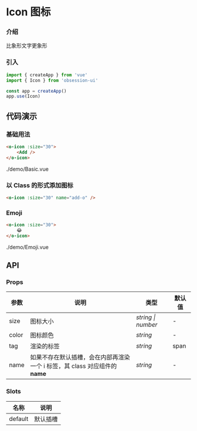 # Icon 图标

### 介绍

比象形文字更象形

### 引入

```js
import { createApp } from 'vue'
import { Icon } from 'obsession-ui'

const app = createApp()
app.use(Icon)
```

## 代码演示

### 基础用法

```html
<o-icon :size="30">
    <Add />
</o-icon>
```

<demo-code transform>./demo/Basic.vue</demo-code>

### 以 Class 的形式添加图标

```html
<o-icon :size="30" name="add-o" />
```

### Emoji

```html
<o-icon :size="30">
    😂
</o-icon>
```

<demo-code transform>./demo/Emoji.vue</demo-code>

## API

### Props

| 参数         | 说明                                                          | 类型                                                       | 默认值 |
| ------------ | ------------------------------------------------------------- | ---------------------------------------------------------- | ------ |
| size          | 图标大小                                                      | _string \| number_ | -      |
| color         | 图标颜色                                                        | _string_                                                   | -     |
| tag  | 渲染的标签                                               | _string_                                                   | span      |
| name   | 如果不存在默认插槽，会在内部再渲染一个 i 标签，其 class 对应组件的 **name**     | _string_                                                   | -      |

### Slots

| 名称    | 说明     |
| ------- | -------- |
| default | 默认插槽 |
